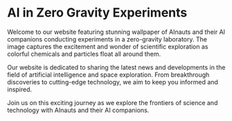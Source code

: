 <!--
Write me markdown content of website with wallpaper:

"AInauts and their AI companions conducting experiments in a zero-gravity laboratory, with colorful chemicals and particles floating all around them."

The header of the page should not be copy of the text but rather a real content of the website which is using this wallpaper.
-->

<!--font:Poppins-->

# AI in Zero Gravity Experiments

Welcome to our website featuring stunning wallpaper of AInauts and their AI companions conducting experiments in a zero-gravity laboratory. The image captures the excitement and wonder of scientific exploration as colorful chemicals and particles float all around them.

Our website is dedicated to sharing the latest news and developments in the field of artificial intelligence and space exploration. From breakthrough discoveries to cutting-edge technology, we aim to keep you informed and inspired.

Join us on this exciting journey as we explore the frontiers of science and technology with AInauts and their AI companions.
